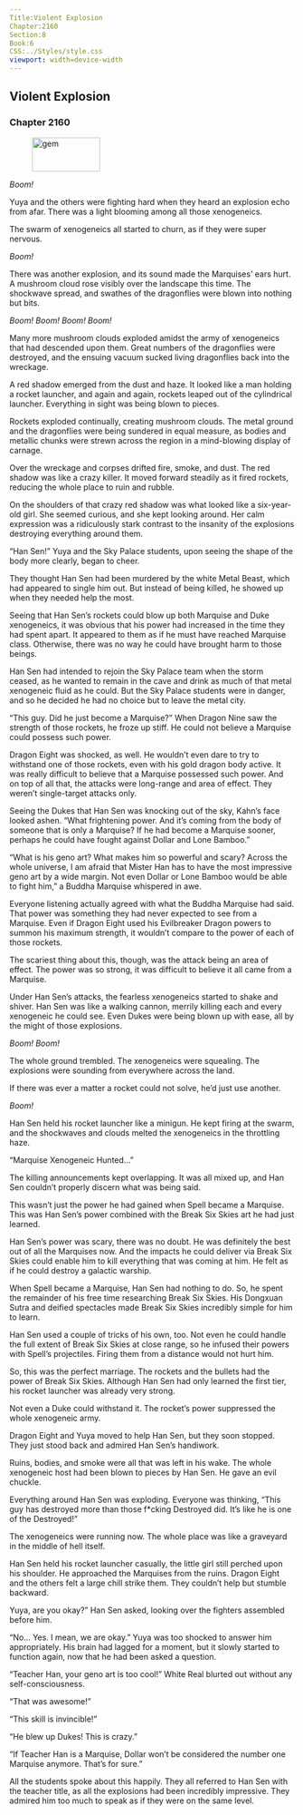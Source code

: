```yaml
---
Title:Violent Explosion 
Chapter:2160 
Section:8 
Book:6 
CSS:../Styles/style.css 
viewport: width=device-width
---
```

  
## Violent Explosion
### Chapter 2160
  
<figure>
	<img src="../Images/gem.gif" alt="gem" id="gem" width="120" height="60" />
</figure>
  

  
*Boom!*

Yuya and the others were fighting hard when they heard an explosion echo from afar. There was a light blooming among all those xenogeneics.

The swarm of xenogeneics all started to churn, as if they were super nervous.

*Boom!*

There was another explosion, and its sound made the Marquises’ ears hurt. A mushroom cloud rose visibly over the landscape this time. The shockwave spread, and swathes of the dragonflies were blown into nothing but bits.

*Boom!* *Boom!* *Boom!* *Boom!*

Many more mushroom clouds exploded amidst the army of xenogeneics that had descended upon them. Great numbers of the dragonflies were destroyed, and the ensuing vacuum sucked living dragonflies back into the wreckage.

A red shadow emerged from the dust and haze. It looked like a man holding a rocket launcher, and again and again, rockets leaped out of the cylindrical launcher. Everything in sight was being blown to pieces.

Rockets exploded continually, creating mushroom clouds. The metal ground and the dragonflies were being sundered in equal measure, as bodies and metallic chunks were strewn across the region in a mind-blowing display of carnage.

Over the wreckage and corpses drifted fire, smoke, and dust. The red shadow was like a crazy killer. It moved forward steadily as it fired rockets, reducing the whole place to ruin and rubble.

On the shoulders of that crazy red shadow was what looked like a six-year-old girl. She seemed curious, and she kept looking around. Her calm expression was a ridiculously stark contrast to the insanity of the explosions destroying everything around them.

“Han Sen!” Yuya and the Sky Palace students, upon seeing the shape of the body more clearly, began to cheer.

They thought Han Sen had been murdered by the white Metal Beast, which had appeared to single him out. But instead of being killed, he showed up when they needed help the most.

Seeing that Han Sen’s rockets could blow up both Marquise and Duke xenogeneics, it was obvious that his power had increased in the time they had spent apart. It appeared to them as if he must have reached Marquise class. Otherwise, there was no way he could have brought harm to those beings.

Han Sen had intended to rejoin the Sky Palace team when the storm ceased, as he wanted to remain in the cave and drink as much of that metal xenogeneic fluid as he could. But the Sky Palace students were in danger, and so he decided he had no choice but to leave the metal city.

“This guy. Did he just become a Marquise?” When Dragon Nine saw the strength of those rockets, he froze up stiff. He could not believe a Marquise could possess such power.

Dragon Eight was shocked, as well. He wouldn’t even dare to try to withstand one of those rockets, even with his gold dragon body active. It was really difficult to believe that a Marquise possessed such power. And on top of all that, the attacks were long-range and area of effect. They weren’t single-target attacks only.

Seeing the Dukes that Han Sen was knocking out of the sky, Kahn’s face looked ashen. “What frightening power. And it’s coming from the body of someone that is only a Marquise? If he had become a Marquise sooner, perhaps he could have fought against Dollar and Lone Bamboo.”

“What is his geno art? What makes him so powerful and scary? Across the whole universe, I am afraid that Mister Han has to have the most impressive geno art by a wide margin. Not even Dollar or Lone Bamboo would be able to fight him,” a Buddha Marquise whispered in awe.

Everyone listening actually agreed with what the Buddha Marquise had said. That power was something they had never expected to see from a Marquise. Even if Dragon Eight used his Evilbreaker Dragon powers to summon his maximum strength, it wouldn’t compare to the power of each of those rockets.

The scariest thing about this, though, was the attack being an area of effect. The power was so strong, it was difficult to believe it all came from a Marquise.

Under Han Sen’s attacks, the fearless xenogeneics started to shake and shiver. Han Sen was like a walking cannon, merrily killing each and every xenogeneic he could see. Even Dukes were being blown up with ease, all by the might of those explosions.

*Boom!* *Boom!*

The whole ground trembled. The xenogeneics were squealing. The explosions were sounding from everywhere across the land.

If there was ever a matter a rocket could not solve, he’d just use another.

*Boom!*

Han Sen held his rocket launcher like a minigun. He kept firing at the swarm, and the shockwaves and clouds melted the xenogeneics in the throttling haze.

“Marquise Xenogeneic Hunted…”

The killing announcements kept overlapping. It was all mixed up, and Han Sen couldn’t properly discern what was being said.

This wasn’t just the power he had gained when Spell became a Marquise. This was Han Sen’s power combined with the Break Six Skies art he had just learned.

Han Sen’s power was scary, there was no doubt. He was definitely the best out of all the Marquises now. And the impacts he could deliver via Break Six Skies could enable him to kill everything that was coming at him. He felt as if he could destroy a galactic warship.

When Spell became a Marquise, Han Sen had nothing to do. So, he spent the remainder of his free time researching Break Six Skies. His Dongxuan Sutra and deified spectacles made Break Six Skies incredibly simple for him to learn.

Han Sen used a couple of tricks of his own, too. Not even he could handle the full extent of Break Six Skies at close range, so he infused their powers with Spell’s projectiles. Firing them from a distance would not hurt him.

So, this was the perfect marriage. The rockets and the bullets had the power of Break Six Skies. Although Han Sen had only learned the first tier, his rocket launcher was already very strong.

Not even a Duke could withstand it. The rocket’s power suppressed the whole xenogeneic army.

Dragon Eight and Yuya moved to help Han Sen, but they soon stopped. They just stood back and admired Han Sen’s handiwork.

Ruins, bodies, and smoke were all that was left in his wake. The whole xenogeneic host had been blown to pieces by Han Sen. He gave an evil chuckle.

Everything around Han Sen was exploding. Everyone was thinking, “This guy has destroyed more than those f*cking Destroyed did. It’s like he is one of the Destroyed!”

The xenogeneics were running now. The whole place was like a graveyard in the middle of hell itself.

Han Sen held his rocket launcher casually, the little girl still perched upon his shoulder. He approached the Marquises from the ruins. Dragon Eight and the others felt a large chill strike them. They couldn’t help but stumble backward.

Yuya, are you okay?” Han Sen asked, looking over the fighters assembled before him.

“No… Yes. I mean, we are okay.” Yuya was too shocked to answer him appropriately. His brain had lagged for a moment, but it slowly started to function again, now that he had been asked a question.

“Teacher Han, your geno art is too cool!” White Real blurted out without any self-consciousness.

“That was awesome!”

“This skill is invincible!”

“He blew up Dukes! This is crazy.”

“If Teacher Han is a Marquise, Dollar won’t be considered the number one Marquise anymore. That’s for sure.”

All the students spoke about this happily. They all referred to Han Sen with the teacher title, as all the explosions had been incredibly impressive. They admired him too much to speak as if they were on the same level.
